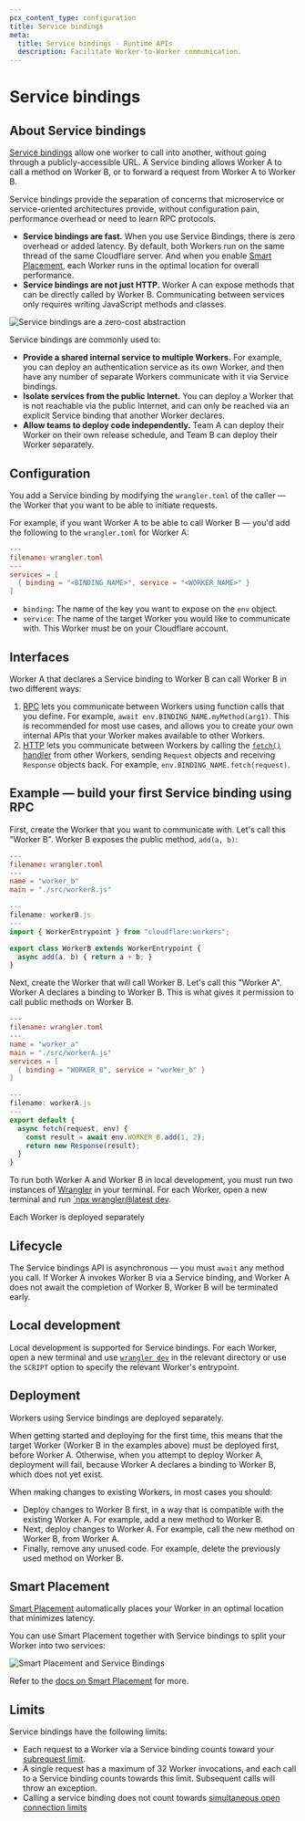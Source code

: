 ```yaml
---
pcx_content_type: configuration
title: Service bindings
meta:
  title: Service bindings - Runtime APIs
  description: Facilitate Worker-to-Worker communication.
---
```


# Service bindings

## About Service bindings

[Service bindings](/workers/runtime-apis/bindings/service-bindings/) allow one worker to call into another, without going through a publicly-accessible URL. A Service binding allows Worker A to call a method on Worker B, or to forward a request from Worker A to Worker B.

Service bindings provide the separation of concerns that microservice or service-oriented architectures provide, without configuration pain, performance overhead or need to learn RPC protocols.

- **Service bindings are fast.** When you use Service Bindings, there is zero overhead or added latency. By default, both Workers run on the same thread of the same Cloudflare server. And when you enable [Smart Placement](/workers/configuration/smart-placement/), each Worker runs in the optimal location for overall performance.
- **Service bindings are not just HTTP.** Worker A can expose methods that can be directly called by Worker B. Communicating between services only requires writing JavaScript methods and classes.

![Service bindings are a zero-cost abstraction](/images/workers/platform/bindings/service-bindings-comparison.png)

Service bindings are commonly used to:

- **Provide a shared internal service to multiple Workers.** For example, you can deploy an authentication service as its own Worker, and then have any number of separate Workers communicate with it via Service bindings.
- **Isolate services from the public Internet.** You can deploy a Worker that is not reachable via the public Internet, and can only be reached via an explicit Service binding that another Worker declares.
- **Allow teams to deploy code independently.** Team A can deploy their Worker on their own release schedule, and Team B can deploy their Worker separately.

## Configuration

You add a Service binding by modifying the `wrangler.toml` of the caller — the Worker that you want to be able to initiate requests.

For example, if you want Worker A to be able to call Worker B — you'd add the following to the `wrangler.toml` for Worker A:
```toml
---
filename: wrangler.toml
---
services = [
  { binding = "<BINDING_NAME>", service = "<WORKER_NAME>" }
]
```

* `binding`: The name of the key you want to expose on the `env` object.
* `service`: The name of the target Worker you would like to communicate with. This Worker must be on your Cloudflare account.

## Interfaces

Worker A that declares a Service binding to Worker B can call Worker B in two different ways:

1. [RPC](/workers/runtime-apis/bindings/service-bindings/rpc) lets you communicate between Workers using function calls that you define. For example, `await env.BINDING_NAME.myMethod(arg1)`. This is recommended for most use cases, and allows you to create your own internal APIs that your Worker makes available to other Workers.
2. [HTTP](/workers/runtime-apis/bindings/service-bindings/http) lets you communicate between Workers by calling the [`fetch()` handler](/workers/runtime-apis/handlers/fetch) from other Workers, sending `Request` objects and receiving `Response` objects back. For example, `env.BINDING_NAME.fetch(request)`.

## Example — build your first Service binding using RPC

First, create the Worker that you want to communicate with. Let's call this "Worker B". Worker B exposes the public method, `add(a, b)`:

```toml
---
filename: wrangler.toml
---
name = "worker_b"
main = "./src/workerB.js"
```

```js
---
filename: workerB.js
---
import { WorkerEntrypoint } from "cloudflare:workers";

export class WorkerB extends WorkerEntrypoint {
  async add(a, b) { return a + b; }
}
```

Next, create the Worker that will call Worker B. Let's call this "Worker A". Worker A declares a binding to Worker B. This is what gives it permission to call public methods on Worker B.

```toml
---
filename: wrangler.toml
---
name = "worker_a"
main = "./src/workerA.js"
services = [
  { binding = "WORKER_B", service = "worker_b" }
]
```

```js
---
filename: workerA.js
---
export default {
  async fetch(request, env) {
    const result = await env.WORKER_B.add(1, 2);
    return new Response(result);
  }
}
```

To run both Worker A and Worker B in local development, you must run two instances of [Wrangler](/workers/wrangler) in your terminal. For each Worker, open a new terminal and run [`npx wrangler@latest dev](/workers/wrangler/commands#dev).

Each Worker is deployed separately

## Lifecycle

The Service bindings API is asynchronous — you must `await` any method you call. If Worker A invokes Worker B via a Service binding, and Worker A does not await the completion of Worker B, Worker B will be terminated early.

## Local development

Local development is supported for Service bindings. For each Worker, open a new terminal and use [`wrangler dev`](/workers/wrangler/commands/#dev) in the relevant directory or use the `SCRIPT` option to specify the relevant Worker's entrypoint.

## Deployment

Workers using Service bindings are deployed separately.

When getting started and deploying for the first time, this means that the target Worker (Worker B in the examples above) must be deployed first, before Worker A. Otherwise, when you attempt to deploy Worker A, deployment will fail, because Worker A declares a binding to Worker B, which does not yet exist.

When making changes to existing Workers, in most cases you should:

- Deploy changes to Worker B first, in a way that is compatible with the existing Worker A. For example, add a new method to Worker B.
- Next, deploy changes to Worker A. For example, call the new method on Worker B, from Worker A.
- Finally, remove any unused code. For example, delete the previously used method on Worker B.

## Smart Placement

[Smart Placement](/workers/configuration/smart-placement) automatically places your Worker in an optimal location that minimizes latency.

You can use Smart Placement together with Service bindings to split your Worker into two services:

![Smart Placement and Service Bindings](/images/workers/platform/smart-placement-service-bindings.png)

Refer to the [docs on Smart Placement](/workers/configuration/smart-placement/#best-practices) for more.

## Limits

Service bindings have the following limits:

* Each request to a Worker via a Service binding counts toward your [subrequest limit](/workers/platform/limits/#subrequests).
* A single request has a maximum of 32 Worker invocations, and each call to a Service binding counts towards this limit. Subsequent calls will throw an exception.
* Calling a service binding does not count towards [simultaneous open connection limits](/workers/platform/limits/#simultaneous-open-connections)
